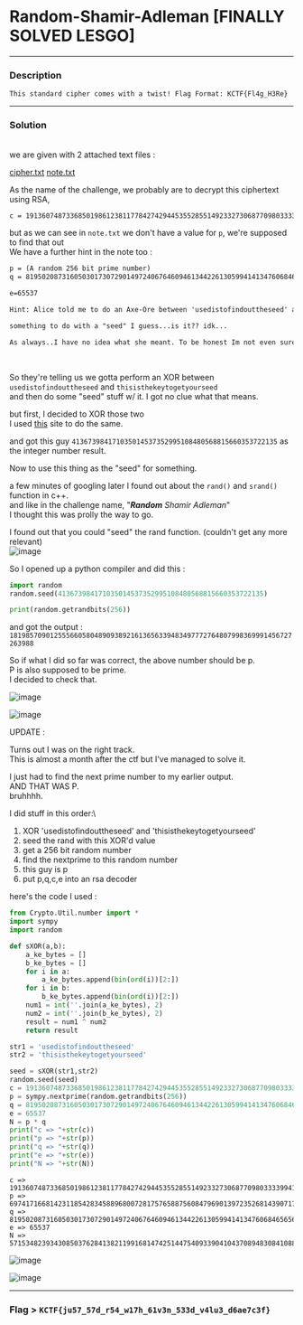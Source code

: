 # **Random-Shamir-Adleman [FINALLY SOLVED LESGO]**

****

### Description
`This standard cipher comes with a twist! Flag Format:
KCTF{Fl4g_H3Re}`

****

### Solution

<br>
we are given with 2 attached text files :

[cipher.txt](https://github.com/IC3lemon/Knight-ctf/files/14000204/cipher.txt)
[note.txt](https://github.com/IC3lemon/Knight-ctf/files/14000212/note.txt)

As the name of the challenge, we probably are to decrypt this ciphertext using RSA,

```txt
c = 1913607487336850198612381177842742944535528551492332730687709803333994170933334235248158693072452023061642877943692858799822420964044267542215434514413393
```



but as we can see in `note.txt` we don't have a value for `p`, we're supposed to find that out<br>
We have a further hint in the note too :<br>
```txt
p = (A random 256 bit prime number)
q = 81950208731605030173072901497240676460946134422613059941413476068465656250011

e=65537

Hint: Alice told me to do an Axe-Ore between 'usedistofindouttheseed' and 'thisisthekeytogetyourseed' to obtain some numerical/integer value to help in the process of finding the value of p.

something to do with a "seed" I guess...is it?? idk...

As always..I have no idea what she meant. To be honest Im not even sure if it was Axe-Ore or was it Eksor...uggh...never mind
```
<br>

So they're telling us we gotta perform an XOR between `usedistofindouttheseed` and `thisisthekeytogetyourseed`<br>
and then do some "seed" stuff w/ it. I got no clue what that means.<br>

but first, I decided to XOR those two<br>
I used <a href = "https://www.dcode.fr/xor-cipher">this</a> site to do the same.<br>

and got this guy `413673984171035014537352995108480568815660353722135`
as the integer number result.

Now to use this thing as the "seed" for something.

a few minutes of googling later I found out about the `rand()` and `srand()` function in c++.\
and like in the challenge name, "***Random** Shamir Adleman*"\
I thought this was prolly the way to go.

I found out that you could "seed" the rand function. (couldn't get any more relevant)<br>
![image](https://github.com/IC3lemon/Knight-ctf/assets/150153966/ba495b2c-ef4e-49e1-b849-350dc385063c)


So I opened up a python compiler and did this :<br>

```python
import random
random.seed(413673984171035014537352995108480568815660353722135)

print(random.getrandbits(256))
```
and got the output :
`1819857090125556605804890938921613656339483497772764807998369991456727263988`

So if what I did so far was correct, the above number should be p. \
P is also supposed to be prime. \
I decided to check that. 

![image](https://github.com/IC3lemon/Knight-ctf/assets/150153966/a745aa47-e5e8-406e-9109-361798e36794)


![image](https://github.com/IC3lemon/Knight-ctf/assets/150153966/db63c655-5228-4119-b8b6-ae61d15a485a)






UPDATE :


Turns out I was on the right track.\
This is almost a month after the ctf but I've managed to solve it.

I just had to find the next prime number to my earlier output.\
AND THAT WAS P.\
bruhhhh.

I did stuff in this order:\
1. XOR 'usedistofindouttheseed' and 'thisisthekeytogetyourseed'
2. seed the rand with this XOR'd value
3. get a 256 bit random number
4. find the nextprime to this random number
5. this guy is p
6. put p,q,c,e into an rsa decoder

here's the code I used : 

```python
from Crypto.Util.number import *
import sympy
import random

def sXOR(a,b):
    a_ke_bytes = []
    b_ke_bytes = []
    for i in a:
        a_ke_bytes.append(bin(ord(i))[2:])
    for i in b:
        b_ke_bytes.append(bin(ord(i))[2:])
    num1 = int(''.join(a_ke_bytes), 2)
    num2 = int(''.join(b_ke_bytes), 2)
    result = num1 ^ num2
    return result

str1 = 'usedistofindouttheseed'
str2 = 'thisisthekeytogetyourseed'

seed = sXOR(str1,str2)
random.seed(seed)
c = 1913607487336850198612381177842742944535528551492332730687709803333994170933334235248158693072452023061642877943692858799822420964044267542215434514413393
p = sympy.nextprime(random.getrandbits(256))
q = 81950208731605030173072901497240676460946134422613059941413476068465656250011
e = 65537
N = p * q
print("c => "+str(c))
print("p => "+str(p))
print("q => "+str(q))
print("e => "+str(e))
print("N => "+str(N))
```

```
c => 1913607487336850198612381177842742944535528551492332730687709803333994170933334235248158693072452023061642877943692858799822420964044267542215434514413393
p => 69741716681423118542834588968007281757658875608479690139723526814390717818213
q => 81950208731605030173072901497240676460946134422613059941413476068465656250011
e => 65537
N => 5715348239343085037628413821199168147425144754093390410437089483084108841828118188121729740762480994851807889187448972062093060449305836515479545177250343
```

![image](https://github.com/IC3lemon/Knight-ctf-2024/assets/150153966/df48f61d-895e-4d3e-869f-76f45b5f16c2)

![image](https://github.com/IC3lemon/Knight-ctf-2024/assets/150153966/d92229b8-d8b1-4ed5-afd9-7b64c9fc33ce)

***

### Flag > `KCTF{ju57_57d_r54_w17h_61v3n_533d_v4lu3_d6ae7c3f}`


